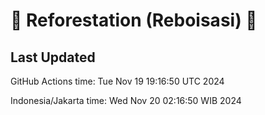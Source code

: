 
# 🌳 Reforestation (Reboisasi) 🌲

## Last Updated

GitHub Actions time: Tue Nov 19 19:16:50 UTC 2024

Indonesia/Jakarta time: Wed Nov 20 02:16:50 WIB 2024
